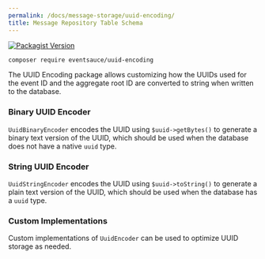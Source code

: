 ```yaml
---
permalink: /docs/message-storage/uuid-encoding/
title: Message Repository Table Schema
---
```


[![Packagist Version](https://img.shields.io/packagist/v/eventsauce/uuid-encoding.svg?style=flat-square)](https://packagist.org/packages/eventsauce/uuid-encoding)

```bash
composer require eventsauce/uuid-encoding
```

The UUID Encoding package allows customizing how the UUIDs used for the event ID and the
aggregate root ID are converted to string when written to the database.

### Binary UUID Encoder

`UuidBinaryEncoder` encodes the UUID using `$uuid->getBytes()` to generate a binary
text version of the UUID, which should be used when the database does not have a
native `uuid` type.

### String UUID Encoder

`UuidStringEncoder` encodes the UUID using `$uuid->toString()` to generate a plain
text version of the UUID, which should be used when the database has a `uuid` type.

### Custom Implementations

Custom implementations of `UuidEncoder` can be used to optimize UUID storage as needed.
